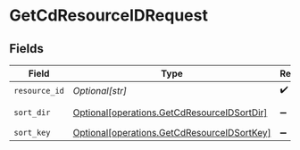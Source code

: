 # GetCdResourceIDRequest


## Fields

| Field                                                                                                | Type                                                                                                 | Required                                                                                             | Description                                                                                          |
| ---------------------------------------------------------------------------------------------------- | ---------------------------------------------------------------------------------------------------- | ---------------------------------------------------------------------------------------------------- | ---------------------------------------------------------------------------------------------------- |
| `resource_id`                                                                                        | *Optional[str]*                                                                                      | :heavy_check_mark:                                                                                   | N/A                                                                                                  |
| `sort_dir`                                                                                           | [Optional[operations.GetCdResourceIDSortDir]](undefined/models/operations/getcdresourceidsortdir.md) | :heavy_minus_sign:                                                                                   | sorting direction                                                                                    |
| `sort_key`                                                                                           | [Optional[operations.GetCdResourceIDSortKey]](undefined/models/operations/getcdresourceidsortkey.md) | :heavy_minus_sign:                                                                                   | sort key                                                                                             |